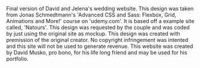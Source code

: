 Final version of David and Jelena's wedding website. This design was taken from Jonas Schmedtmann's 'Advanced CSS and Sass: Flexbox, Grid, Animations and More!' course on 'udemy.com'. It is based off a example site called, 'Natours'. This design was requested by the couple and was coded by just using the original site as mockup. This design was created with premission of the original creator. No copyright infringement was intented and this site will not be used to generate revenue. This website was created by David Musko, pro bono, for his life long friend and may be used for his portfolio.